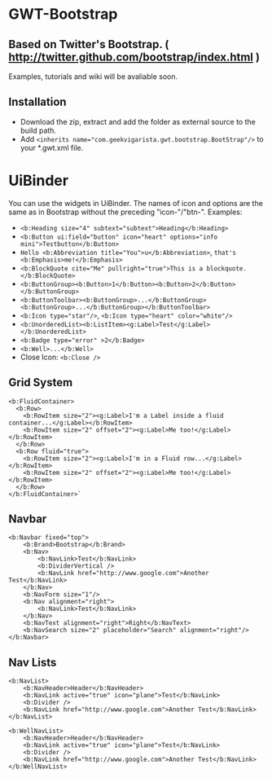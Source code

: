 # GWT-Bootstrap

## Based on Twitter's Bootstrap. ( http://twitter.github.com/bootstrap/index.html ) 

Examples, tutorials and wiki will be avaliable soon.

## Installation

* Download the zip, extract and add the folder as external source to the build path.
* Add `<inherits name="com.geekvigarista.gwt.bootstrap.BootStrap"/>` to your *.gwt.xml file.

# UiBinder

You can use the widgets in UiBinder. The names of icon and options are the same as in Bootstrap without the preceding "icon-"/"btn-". Examples:

* `<b:Heading size="4" subtext="subtext">Heading</b:Heading>`
* `<b:Button ui:field="button" icon="heart" options="info mini">Testbutton</b:Button>`
* `Hello <b:Abbreviation title="You">u</b:Abbreviation>`, `that's <b:Emphasis>me!</b:Emphasis>`
* `<b:BlockQuote cite="Me" pullright="true">This is a blockquote.</b:BlockQuote>`
* `<b:ButtonGroup><b:Button>1</b:Button><b:Button>2</b:Button></b:ButtonGroup>`
* `<b:ButtonToolbar><b:ButtonGroup>...</b:ButtonGroup><b:ButtonGroup>...</b:ButtonGroup></b:ButtonToolbar>`
* `<b:Icon type="star"/>`, `<b:Icon type="heart" color="white"/>`
* `<b:UnorderedList><b:ListItem><g:Label>Test</g:Label></b:UnorderedList>`
* `<b:Badge type="error" >2</b:Badge>`
* `<b:Well>...</b:Well>`
* Close Icon: `<b:Close />`

## Grid System

    <b:FluidContainer>
      <b:Row>
        <b:RowItem size="2"><g:Label>I'm a Label inside a fluid container...</g:Label></b:RowItem>
        <b:RowItem size="2" offset="2"><g:Label>Me too!</g:Label></b:RowItem>
      </b:Row>
      <b:Row fluid="true">
        <b:RowItem size="2"><g:Label>I'm in a Fluid row...</g:Label></b:RowItem>
        <b:RowItem size="2" offset="2"><g:Label>Me too!</g:Label></b:RowItem>
      </b:Row>
    </b:FluidContainer>`

## Navbar

    <b:Navbar fixed="top">
    	<b:Brand>Bootstrap</b:Brand>
    	<b:Nav>
    		<b:NavLink>Test</b:NavLink>
    		<b:DividerVertical />
    		<b:NavLink href="http://www.google.com">Another Test</b:NavLink>
    	</b:Nav>
    	<b:NavForm size="1"/>
    	<b:Nav alignment="right">
    		<b:NavLink>Test</b:NavLink>
    	</b:Nav>
    	<b:NavText alignment="right">Right</b:NavText>
    	<b:NavSearch size="2" placeholder="Search" alignment="right"/>
    </b:Navbar>

## Nav Lists

    <b:NavList>
    	<b:NavHeader>Header</b:NavHeader>
    	<b:NavLink active="true" icon="plane">Test</b:NavLink>
    	<b:Divider />
    	<b:NavLink href="http://www.google.com">Another Test</b:NavLink>
    </b:NavList>

    <b:WellNavList>
    	<b:NavHeader>Header</b:NavHeader>
	    <b:NavLink active="true" icon="plane">Test</b:NavLink>
    	<b:Divider />
    	<b:NavLink href="http://www.google.com">Another Test</b:NavLink>
    </b:WellNavList>